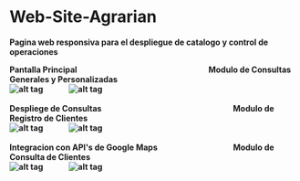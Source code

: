 # Web-Site-Agrarian
<b>Pagina web responsiva para el despliegue de catalogo y control de operaciones<b>

Pantalla Principal &emsp;&emsp;&emsp;&emsp;&emsp;&emsp;&emsp;&emsp;&emsp;&emsp;&emsp;&emsp;&emsp;&emsp;&emsp;&emsp;
Modulo de Consultas Generales y Personalizadas </br>
![alt tag](https://cloud.githubusercontent.com/assets/20644475/26368088/319ae01a-3fb6-11e7-8199-46f3c1ae63b5.png)&emsp;&emsp;&emsp;
![alt tag](https://cloud.githubusercontent.com/assets/20644475/26368093/34db40c6-3fb6-11e7-9f45-65db5ef26412.png)</br></br>
Despliege de Consultas &emsp;&emsp;&emsp;&emsp;&emsp;&emsp;&emsp;&emsp;&emsp;&emsp;&emsp;&emsp;&emsp;&emsp;&emsp;&emsp;
Modulo de Registro de Clientes </br>
![alt tag](https://cloud.githubusercontent.com/assets/20644475/26368098/375d690a-3fb6-11e7-8252-5a87adfbc79b.png)&emsp;&emsp;&emsp;
![alt tag](https://cloud.githubusercontent.com/assets/20644475/26368105/39dbc53c-3fb6-11e7-9e4d-8aea78f2ed95.png)</br></br>
Integracion con API's de Google Maps &emsp;&emsp;&emsp;&emsp;&emsp;&emsp;&emsp;&emsp;&emsp;
Modulo de Consulta de Clientes</br>
![alt tag](https://cloud.githubusercontent.com/assets/20644475/26368109/3c811fb2-3fb6-11e7-8650-51075c35efab.png)&emsp;&emsp;&emsp;
![alt tag](https://cloud.githubusercontent.com/assets/20644475/26368113/40aec044-3fb6-11e7-853c-43885d41a44b.png)</br></br>


